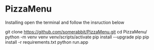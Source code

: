 # PizzaMenu

Installing
open the terminal and follow the insruction below

git clone https://github.com/somerabbit/PizzaMenu.git
cd PizzaMenu/
python -m venv venv
venv/scripts/activate
pip install --upgrade pip
pip install -r requirements.txt
python run.app


